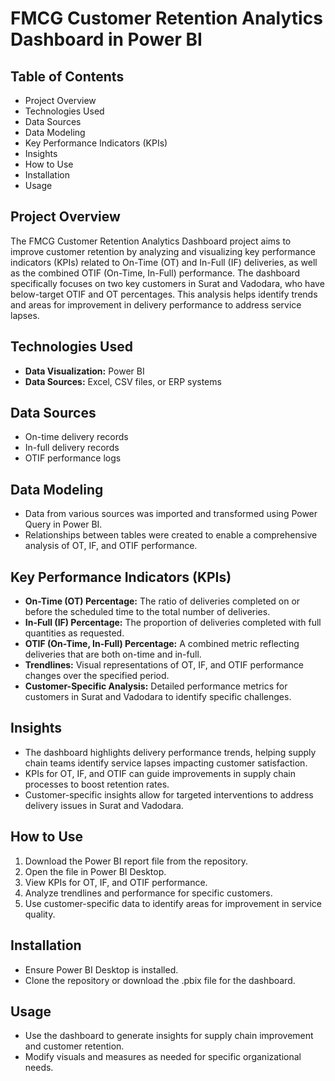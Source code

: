 # FMCG Customer Retention Analytics Dashboard in Power BI

## Table of Contents
- Project Overview
- Technologies Used
- Data Sources
- Data Modeling
- Key Performance Indicators (KPIs)
- Insights
- How to Use
- Installation
- Usage

## Project Overview
The FMCG Customer Retention Analytics Dashboard project aims to improve customer retention by analyzing and visualizing key performance indicators (KPIs) related to On-Time (OT) and In-Full (IF) deliveries, as well as the combined OTIF (On-Time, In-Full) performance. The dashboard specifically focuses on two key customers in Surat and Vadodara, who have below-target OTIF and OT percentages. This analysis helps identify trends and areas for improvement in delivery performance to address service lapses.

## Technologies Used
- **Data Visualization:** Power BI
- **Data Sources:** Excel, CSV files, or ERP systems

## Data Sources
- On-time delivery records
- In-full delivery records
- OTIF performance logs

## Data Modeling
- Data from various sources was imported and transformed using Power Query in Power BI.
- Relationships between tables were created to enable a comprehensive analysis of OT, IF, and OTIF performance.

## Key Performance Indicators (KPIs)
- **On-Time (OT) Percentage:** The ratio of deliveries completed on or before the scheduled time to the total number of deliveries.
- **In-Full (IF) Percentage:** The proportion of deliveries completed with full quantities as requested.
- **OTIF (On-Time, In-Full) Percentage:** A combined metric reflecting deliveries that are both on-time and in-full.
- **Trendlines:** Visual representations of OT, IF, and OTIF performance changes over the specified period.
- **Customer-Specific Analysis:** Detailed performance metrics for customers in Surat and Vadodara to identify specific challenges.

## Insights
- The dashboard highlights delivery performance trends, helping supply chain teams identify service lapses impacting customer satisfaction.
- KPIs for OT, IF, and OTIF can guide improvements in supply chain processes to boost retention rates.
- Customer-specific insights allow for targeted interventions to address delivery issues in Surat and Vadodara.

## How to Use
1. Download the Power BI report file from the repository.
2. Open the file in Power BI Desktop.
3. View KPIs for OT, IF, and OTIF performance.
4. Analyze trendlines and performance for specific customers.
5. Use customer-specific data to identify areas for improvement in service quality.

## Installation
- Ensure Power BI Desktop is installed.
- Clone the repository or download the .pbix file for the dashboard.

## Usage
- Use the dashboard to generate insights for supply chain improvement and customer retention.
- Modify visuals and measures as needed for specific organizational needs.
